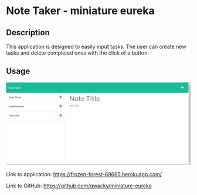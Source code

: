 # Note Taker - miniature eureka

## Description

This application is designed to easily input tasks. The user can create new tasks and delete completed ones with the click of a button.

## Usage

![](./assets/images/screenshot.jpg)

Link to application: https://frozen-forest-68665.herokuapp.com/

Link to GitHub: https://github.com/gwacky/miniature-eureka